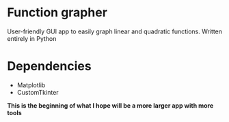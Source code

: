 # Function grapher
User-friendly GUI app to easily graph linear and quadratic functions. Written entirely in Python

# Dependencies
- Matplotlib
- CustomTkinter

**This is the beginning of what I hope will be a more larger app with more tools**